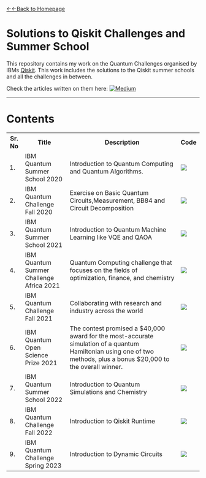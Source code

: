 [←←Back to Homepage](https://monitsharma.github.io/)

# Solutions to Qiskit Challenges and Summer School

This repository contains my work on the Quantum Challenges organised by IBMs [Qiskit](https://qiskit.org/).
This work includes the solutions to the Qiskit summer schools and all the challenges in between.

Check the articles written on them here:
[![Medium](https://img.shields.io/badge/Medium-12100E?style=for-the-badge&logo=medium&logoColor=white)](https://medium.com/@_monitsharma/list/ibm-quantum-challenges-a4c03faa5b72)

-----

# Contents


<table class="tg">
  <tr>
    <th class="tg-yw4l"><b>Sr. No</b></th>
    <th class="tg-yw4l"><b>Title</b></th>
    <th class="tg-yw4l"><b>Description</b></th>
    <th class="tg-yw4l"><b>Code</b></th>
  </tr>
  
  <tr>
    <td class="tg-yw4l">1.</td>
    <td class="tg-yw4l">IBM Quantum Summer School 2020 </td>
    <td class="tg-yw4l">Introduction to Quantum Computing and Quantum Algorithms.</td>
    <td class="tg-yw4l"><a href="https://github.com/MonitSharma/Qiskit-Summer-School-and-Quantum-Challenges/tree/main/IBM%20Quantum%20Summer%20School%202020">
  <img src="https://img.shields.io/badge/github-%23121011.svg?style=for-the-badge&logo=github&logoColor=white" width = '' >
</a></td>
  </tr>
  
  <tr>
    <td class="tg-yw4l">2.</td>
    <td class="tg-yw4l">IBM Quantum Challenge Fall 2020</td>
    <td class="tg-yw4l">Exercise on Basic Quantum Circuits,Measurement, BB84 and Circuit Decomposition</td>
    <td class="tg-yw4l"><a href="https://github.com/MonitSharma/Qiskit-Summer-School-and-Quantum-Challenges/tree/main/IBM%20Quantum%20Challenge%20Fall%202020">
  <img src="https://img.shields.io/badge/github-%23121011.svg?style=for-the-badge&logo=github&logoColor=white" width = '' >
</a></td>
  </tr>
  
  <tr>
    <td class="tg-yw4l">3.</td>
    <td class="tg-yw4l">IBM Quantum Summer School 2021</td>
    <td class="tg-yw4l">Introduction to Quantum Machine Learning like VQE and QAOA</td>
    <td class="tg-yw4l"><a href="https://github.com/MonitSharma/Qiskit-Summer-School-and-Quantum-Challenges/tree/main/IBM%20Quantum%20Summer%20School%202021">
  <img src="https://img.shields.io/badge/github-%23121011.svg?style=for-the-badge&logo=github&logoColor=white" width = '' >
</a></td>
  </tr>


  <tr>
    <td class="tg-yw4l">4.</td>
    <td class="tg-yw4l">IBM Quantum Summer Challenge Africa 2021</td>
    <td class="tg-yw4l">Quantum Computing challenge that focuses on the fields of optimization, finance, and chemistry</td>
    <td class="tg-yw4l"><a href="https://github.com/MonitSharma/Qiskit-Summer-School-and-Quantum-Challenges/tree/main/IBM%20Quantum%20Challenge%20Africa%202021">
  <img src="https://img.shields.io/badge/github-%23121011.svg?style=for-the-badge&logo=github&logoColor=white" width = '' >
</a></td>
  </tr>

  <tr>
    <td class="tg-yw4l">5.</td>
    <td class="tg-yw4l">IBM Quantum Challenge Fall 2021</td>
    <td class="tg-yw4l">Collaborating with research and industry across the world</td>
    <td class="tg-yw4l"><a href="https://github.com/MonitSharma/Qiskit-Summer-School-and-Quantum-Challenges/tree/main/IBM%20Quantum%20Challenge%20Fall%202021">
  <img src="https://img.shields.io/badge/github-%23121011.svg?style=for-the-badge&logo=github&logoColor=white" width = '' >
</a></td>
  </tr>


  <tr>
    <td class="tg-yw4l">6.</td>
    <td class="tg-yw4l">IBM Quantum Open Science Prize 2021</td>
    <td class="tg-yw4l">The contest promised a $40,000 award for the most-accurate simulation of a quantum Hamiltonian using one of two methods, plus a bonus $20,000 to the overall winner.</td>
    <td class="tg-yw4l"><a href="https://github.com/MonitSharma/Qiskit-Summer-School-and-Quantum-Challenges/tree/main/IBM%20Quantum%20Open%20Science%20Prize%202021">
  <img src="https://img.shields.io/badge/github-%23121011.svg?style=for-the-badge&logo=github&logoColor=white" width = '' >
</a></td>
  </tr>

  <tr>
    <td class="tg-yw4l">7.</td>
    <td class="tg-yw4l">IBM Quantum Summer School 2022</td>
    <td class="tg-yw4l">Introduction to Quantum Simulations and Chemistry</td>
    <td class="tg-yw4l"><a href="https://github.com/MonitSharma/Qiskit-Summer-School-and-Quantum-Challenges/tree/main/IBM%20Quantum%20Summer%20School%202022">
  <img src="https://img.shields.io/badge/github-%23121011.svg?style=for-the-badge&logo=github&logoColor=white" width = '' >
</a></td>
  </tr>
  

  <tr>
    <td class="tg-yw4l">8.</td>
    <td class="tg-yw4l">IBM Quantum Challenge Fall 2022</td>
    <td class="tg-yw4l">Introduction to Qiskit Runtime</td>
    <td class="tg-yw4l"><a href="https://github.com/MonitSharma/Qiskit-Summer-School-and-Quantum-Challenges/tree/main/IBM%20Quantum%20Challenge%20Fall%202022">
  <img src="https://img.shields.io/badge/github-%23121011.svg?style=for-the-badge&logo=github&logoColor=white" width = '' >
</a></td>
  </tr>

  <tr>
    <td class="tg-yw4l">9.</td>
    <td class="tg-yw4l">IBM Quantum Challenge Spring 2023</td>
    <td class="tg-yw4l">Introduction to Dynamic Circuits</td>
    <td class="tg-yw4l"><a href="https://github.com/MonitSharma/Qiskit-Summer-School-and-Quantum-Challenges/tree/main/IBM%20Quantum%20Challenge%20Spring%202023">
  <img src="https://img.shields.io/badge/github-%23121011.svg?style=for-the-badge&logo=github&logoColor=white" width = '' >
</a></td>
  </tr>
  
  
 

 
  </table> 
  
